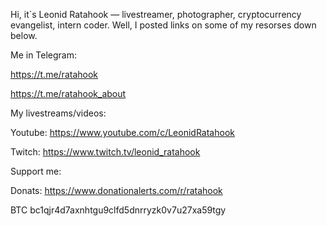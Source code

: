 Hi, it`s Leonid Ratahook — livestreamer, photographer, cryptocurrency evangelist, intern coder. Well, I posted links on some of my resorses down below.

Me in Telegram:

https://t.me/ratahook

https://t.me/ratahook_about

My livestreams/videos:

Youtube: https://www.youtube.com/c/LeonidRatahook

Twitch: https://www.twitch.tv/leonid_ratahook

Support me:

Donats: https://www.donationalerts.com/r/ratahook

BTC bc1qjr4d7axnhtgu9clfd5dnrryzk0v7u27xa59tgy

<!---
Ratahook/Ratahook is a ✨ special ✨ repository because its `README.md` (this file) appears on your GitHub profile.
You can click the Preview link to take a look at your changes.
--->
